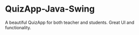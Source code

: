 # QuizApp-Java-Swing
A beautiful QuizApp for both teacher and students. Great UI and functionality.
